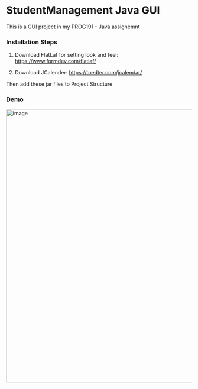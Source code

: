 # StudentManagement Java GUI
This is a GUI project in my PROG191 - Java assignemnt

### Installation Steps
1. Download FlatLaf for setting look and feel: 
https://www.formdev.com/flatlaf/

2. Download JCalender:
https://toedter.com/jcalendar/

Then add these jar files to Project Structure

### Demo

<img width="740" alt="image" src="https://user-images.githubusercontent.com/105042689/210243320-b03d66ba-f2ac-4f4b-8f94-f8c933cb5b1b.png">

